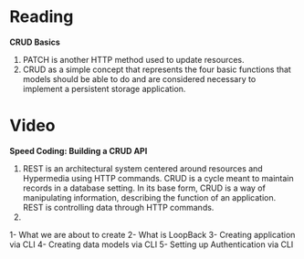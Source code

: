 # Reading

**CRUD Basics**

1) PATCH is another HTTP method used to update resources.
2) CRUD as a simple concept that represents the four basic functions that models should be able to do and are considered necessary to implement a persistent storage application.

# Video

**Speed Coding: Building a CRUD API**

1) REST is an architectural system centered around resources and Hypermedia using HTTP commands. CRUD is a cycle meant to maintain records in a database setting. In its base form, CRUD is a way of manipulating information, describing the function of an application. REST is controlling data through HTTP commands.
2)
1- What we are about to create
2- What is LoopBack
3- Creating application via CLI
4- Creating data models via CLI
5- Setting up Authentication via CLI
